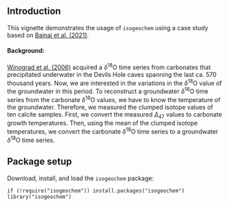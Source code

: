 ## Introduction

This vignette demonstrates the usage of `isogeochem` using a case study
based on [Bajnai et al. (2021)](https://doi.org/10.1029/2021GL093257).

#### Background:

[Winograd et al. (2006)](https://doi.org/10.1016/j.yqres.2006.06.003)
acquired a *δ*<sup>18</sup>O time series from carbonates that
precipitated underwater in the Devils Hole caves spanning the last ca.
570 thousand years. Now, we are interested in the variations in the
*δ*<sup>18</sup>O value of the groundwater in this period. To
reconstruct a groundwater *δ*<sup>18</sup>O time series from the
carbonate *δ*<sup>18</sup>O values, we have to know the temperature of
the groundwater. Therefore, we measured the clumped isotope values of
ten calcite samples. First, we convert the measured *∆*<sub>47</sub>
values to carbonate growth temperatures. Then, using the mean of the
clumped isotope temperatures, we convert the carbonate *δ*<sup>18</sup>O
time series to a groundwater *δ*<sup>18</sup>O time series.

## Package setup

Download, install, and load the `isogeochem` package:

    if (!require("isogeochem")) install.packages("isogeochem")
    library("isogeochem")

